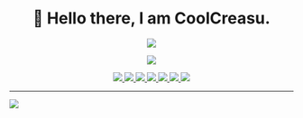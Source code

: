 <h1 align='center'>
👋 Hello there, I am CoolCreasu.
</h1>

<p align='center'>
	<a href="https://github.com/anuraghazra/github-readme-stats">
		<img src="https://github-readme-stats-sigma-five.vercel.app/api?username=CoolCreasu&show_icons=true&theme=dark" />
	</a>
</p>
<p align='center'>
	<a href="https://github.com/anuraghazra/github-readme-stats">
		<img src="https://github-readme-stats-sigma-five.vercel.app/api/top-langs/?username=CoolCreasu&langs_count=10&layout=compact&theme=dark" />
	</a>
</p>


<p align='center'>
	<a href="https://unity.com/">
		<img src="https://img.shields.io/badge/Unity-100000?style=for-the-badge&logo=unity&logoColor=white" />
	</a><!---&nbsp;&nbsp;--->
	<a href="https://www.blender.org/">
		<img src="https://img.shields.io/badge/blender-%23F5792A.svg?style=for-the-badge&logo=blender&logoColor=white" />        
	</a><!---&nbsp;&nbsp;--->
	<a href="https://docs.microsoft.com/en-us/dotnet/csharp/">
		<img src="https://img.shields.io/badge/C%23-239120?style=for-the-badge&logo=c-sharp&logoColor=white" />        
	</a><!---&nbsp;&nbsp;--->
	<a href="https://www.python.org/">
		<img src="https://img.shields.io/badge/Python-FFD43B?style=for-the-badge&logo=python&logoColor=blue" />        
	</a><!---&nbsp;&nbsp;--->
	<a href="https://visualstudio.microsoft.com/">
		<img src="https://img.shields.io/badge/Visual_Studio-5C2D91?style=for-the-badge&logo=visual%20studio&logoColor=white" />        
	</a><!---&nbsp;&nbsp;--->
	<a href="https://code.visualstudio.com/">
		<img src="https://img.shields.io/badge/Visual_Studio_Code-0078D4?style=for-the-badge&logo=visual%20studio%20code&logoColor=white" />        
	</a><!---&nbsp;&nbsp;--->
	<a href="https://www.arduino.cc/">
		<img src="https://img.shields.io/badge/Arduino_IDE-00979D?style=for-the-badge&logo=arduino&logoColor=white" />        
	</a><!---&nbsp;&nbsp;--->
</p>

---

![](https://komarev.com/ghpvc/?username=Creasu)

<!---
CoolCreasu/CoolCreasu is a ✨ special ✨ repository because its `README.md` (this file) appears on your GitHub profile.
You can click the Preview link to take a look at your changes.
--->
